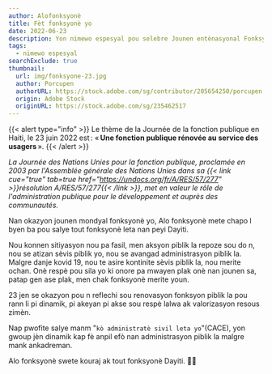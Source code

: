 ```yaml
---
author: Alofonksyonè
title: Fèt fonksyonè yo
date: 2022-06-23
description: Yon nimewo espesyal pou selebre Jounen entènasyonal Fonksyonè yo
tags:
  - nimewo espesyal
searchExclude: true
thumbnail:
  url: img/fonksyone-23.jpg
  author: Porcupen
  authorURL: https://stock.adobe.com/sg/contributor/205654250/porcupen
  origin: Adobe Stock
  originURL: https://stock.adobe.com/sg/235462517
---
```


{{< alert type="info" >}}
Le thème de la Journée de la fonction publique en Haiti, le 23 juin 2022 est : « **Une fonction publique rénovée au service des usagers** ». 
{{< /alert >}}

*La Journée des Nations Unies pour la fonction publique, proclamée en 2003 par l'Assemblée générale des Nations Unies dans sa {{< link cue="true" tab=true href="https://undocs.org/fr/A/RES/57/277" >}}résolution A/RES/57/277{{< /link >}}, met en valeur le rôle de l'administration publique pour le développement et auprès des communautés.*

Nan okazyon jounen mondyal fonksyonè yo, Alo fonksyonè mete chapo l byen ba pou salye tout fonksyonè leta nan peyi Dayiti.

Nou konnen sitiyasyon nou pa fasil, men aksyon piblik la repoze sou do n, nou se atizan sèvis piblik yo, nou se avangad administrasyon piblik la. Malgre danje kovid 19, nou te asire kontinite sèvis piblik la, nou merite ochan. Onè respè pou sila yo ki onore pa mwayen plak onè nan jounen sa, patap gen ase plak, men chak fonksyonè merite youn.

23 jen se okazyon pou n reflechi sou renovasyon fonksyon piblik la pou rann li pi dinamik, pi akeyan pi akse sou respè lalwa ak valorizasyon resous zimèn.

Nap pwofite salye manm "`kò administratè sivil leta yo`"(CACE), yon gwoup jèn dinamik kap fè anpil efò nan administrasyon piblik la malgre mank ankadreman.

Alo fonksyonè swete kouraj ak tout fonksyonè Dayiti. 🙏🏼

